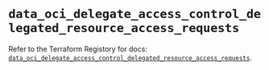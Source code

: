 # `data_oci_delegate_access_control_delegated_resource_access_requests`

Refer to the Terraform Registory for docs: [`data_oci_delegate_access_control_delegated_resource_access_requests`](https://registry.terraform.io/providers/oracle/oci/6.18.0/docs/data-sources/delegate_access_control_delegated_resource_access_requests).
